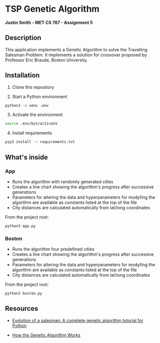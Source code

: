 # TSP Genetic Algorithm

**Justin Smith - MET CS 767 - Assignment 5**

## Description

This application implements a Genetic Algorithm to solve the Travelling Salesman Problem. It implements a solution for crossover proposed by Professor Eric Braude, Boston University.

## Installation

1. Clone this repository

2. Start a Python environment

```bash
python3 -m venv .env
```

3. Activate the environment

```bash
source .env/bin/activate
```

4. Install requirements

```bash
pip3 install -r requirements.txt
```

## What's inside

### App

- Runs the algorithm with randomly generated cities
- Creates a line chart showing the algorithm's progress after successive generations
- Parameters for altering the data and hyperparameters for modyfing the algorithm are
  available as constants listed at the top of the file
- City distances are calculated automatically from lat/long coordinates

From the project root:

```bash
python3 app.py
```

### Boston

- Runs the algorithm four predefined cities
- Creates a line chart showing the algorithm's progress after successive generations
- Parameters for altering the data and hyperparameters for modyfing the algorithm are
  available as constants listed at the top of the file
- City distances are calculated automatically from lat/long coordinates

From the project root:

```bash
python3 boston.py
```

## Resources

- [Evolution of a salesman: A complete genetic algorithm tutorial for Python](https://towardsdatascience.com/evolution-of-a-salesman-a-complete-genetic-algorithm-tutorial-for-python-6fe5d2b3ca35)

- [How the Genetic Algorithm Works](https://www.mathworks.com/help/gads/how-the-genetic-algorithm-works.html)
